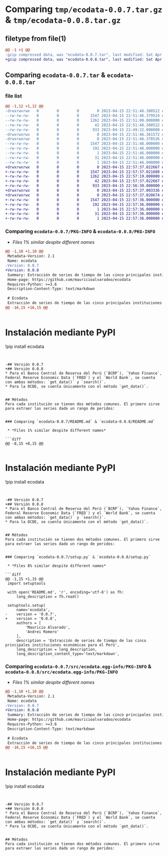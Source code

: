 # Comparing `tmp/ecodata-0.0.7.tar.gz` & `tmp/ecodata-0.0.8.tar.gz`

## filetype from file(1)

```diff
@@ -1 +1 @@
-gzip compressed data, was "ecodata-0.0.7.tar", last modified: Sat Apr 15 22:51:46 2023, max compression
+gzip compressed data, was "ecodata-0.0.8.tar", last modified: Sat Apr 15 22:57:37 2023, max compression
```

## Comparing `ecodata-0.0.7.tar` & `ecodata-0.0.8.tar`

### file list

```diff
@@ -1,12 +1,12 @@
-drwxrwxrwx   0        0        0        0 2023-04-15 22:51:46.380522 ecodata-0.0.7/
--rw-rw-rw-   0        0        0     1547 2023-04-15 22:51:46.379524 ecodata-0.0.7/PKG-INFO
--rw-rw-rw-   0        0        0     1262 2023-04-15 22:51:00.000000 ecodata-0.0.7/README.md
--rw-rw-rw-   0        0        0       42 2023-04-15 22:51:46.380522 ecodata-0.0.7/setup.cfg
--rw-rw-rw-   0        0        0      933 2023-04-15 22:49:32.000000 ecodata-0.0.7/setup.py
-drwxrwxrwx   0        0        0        0 2023-04-15 22:51:46.361572 ecodata-0.0.7/src/
-drwxrwxrwx   0        0        0        0 2023-04-15 22:51:46.378526 ecodata-0.0.7/src/ecodata.egg-info/
--rw-rw-rw-   0        0        0     1547 2023-04-15 22:51:46.000000 ecodata-0.0.7/src/ecodata.egg-info/PKG-INFO
--rw-rw-rw-   0        0        0      192 2023-04-15 22:51:46.000000 ecodata-0.0.7/src/ecodata.egg-info/SOURCES.txt
--rw-rw-rw-   0        0        0        1 2023-04-15 22:51:46.000000 ecodata-0.0.7/src/ecodata.egg-info/dependency_links.txt
--rw-rw-rw-   0        0        0       31 2023-04-15 22:51:46.000000 ecodata-0.0.7/src/ecodata.egg-info/requires.txt
--rw-rw-rw-   0        0        0        1 2023-04-15 22:51:46.000000 ecodata-0.0.7/src/ecodata.egg-info/top_level.txt
+drwxrwxrwx   0        0        0        0 2023-04-15 22:57:37.022667 ecodata-0.0.8/
+-rw-rw-rw-   0        0        0     1547 2023-04-15 22:57:37.021680 ecodata-0.0.8/PKG-INFO
+-rw-rw-rw-   0        0        0     1262 2023-04-15 22:57:19.000000 ecodata-0.0.8/README.md
+-rw-rw-rw-   0        0        0       42 2023-04-15 22:57:37.022667 ecodata-0.0.8/setup.cfg
+-rw-rw-rw-   0        0        0      933 2023-04-15 22:56:30.000000 ecodata-0.0.8/setup.py
+drwxrwxrwx   0        0        0        0 2023-04-15 22:57:37.003336 ecodata-0.0.8/src/
+drwxrwxrwx   0        0        0        0 2023-04-15 22:57:37.020674 ecodata-0.0.8/src/ecodata.egg-info/
+-rw-rw-rw-   0        0        0     1547 2023-04-15 22:57:36.000000 ecodata-0.0.8/src/ecodata.egg-info/PKG-INFO
+-rw-rw-rw-   0        0        0      192 2023-04-15 22:57:36.000000 ecodata-0.0.8/src/ecodata.egg-info/SOURCES.txt
+-rw-rw-rw-   0        0        0        1 2023-04-15 22:57:36.000000 ecodata-0.0.8/src/ecodata.egg-info/dependency_links.txt
+-rw-rw-rw-   0        0        0       31 2023-04-15 22:57:36.000000 ecodata-0.0.8/src/ecodata.egg-info/requires.txt
+-rw-rw-rw-   0        0        0        1 2023-04-15 22:57:36.000000 ecodata-0.0.8/src/ecodata.egg-info/top_level.txt
```

### Comparing `ecodata-0.0.7/PKG-INFO` & `ecodata-0.0.8/PKG-INFO`

 * *Files 1% similar despite different names*

```diff
@@ -1,10 +1,10 @@
 Metadata-Version: 2.1
 Name: ecodata
-Version: 0.0.7
+Version: 0.0.8
 Summary: Extracción de series de tiempo de las cinco principales instituciones económicas para el Perú
 Home-page: https://github.com/mauricioalvaradoo/ecodata
 Requires-Python: >=3.6
 Description-Content-Type: text/markdown
 
 # Ecodata
 Extracción de series de tiempo de las cinco principales instituciones económicas para el Perú:
@@ -16,15 +16,15 @@
 
 ```
 # Instalación mediante PyPI
 !pip install ecodata
 ```
 
 
-## Versión 0.0.7
+## Versión 0.0.8
 * Para el Banco Central de Reserva del Perú (`BCRP`), `Yahoo Finance`, Federal Reserve Economic Data (`FRED`) y el `World Bank`, se cuenta con ambas métodos: `get_data()` y `search()`.
 * Para la OCDE, se cuenta únicamente con el método `get_data()`.
 
 
 ## Métodos
 Para cada institución se tienen dos métodos comunes. El primero sirve para extraer las series dado un rango de peridos:
 ```
```

### Comparing `ecodata-0.0.7/README.md` & `ecodata-0.0.8/README.md`

 * *Files 1% similar despite different names*

```diff
@@ -8,15 +8,15 @@
 
 ```
 # Instalación mediante PyPI
 !pip install ecodata
 ```
 
 
-## Versión 0.0.7
+## Versión 0.0.8
 * Para el Banco Central de Reserva del Perú (`BCRP`), `Yahoo Finance`, Federal Reserve Economic Data (`FRED`) y el `World Bank`, se cuenta con ambas métodos: `get_data()` y `search()`.
 * Para la OCDE, se cuenta únicamente con el método `get_data()`.
 
 
 ## Métodos
 Para cada institución se tienen dos métodos comunes. El primero sirve para extraer las series dado un rango de peridos:
 ```
```

### Comparing `ecodata-0.0.7/setup.py` & `ecodata-0.0.8/setup.py`

 * *Files 8% similar despite different names*

```diff
@@ -1,15 +1,15 @@
 import setuptools
 
 with open('README.md', 'r', encoding='utf-8') as fh:
     long_description = fh.read()
     
 setuptools.setup(
     name='ecodata',
-    version = '0.0.7',
+    version = '0.0.8',
     authors = [
         'Mauricio Alvarado',
         'Andrei Romero'
     ],
     description = 'Extracción de series de tiempo de las cinco principales instituciones económicas para el Perú',
     long_description = long_description,
     long_description_content_type='text/markdown',
```

### Comparing `ecodata-0.0.7/src/ecodata.egg-info/PKG-INFO` & `ecodata-0.0.8/src/ecodata.egg-info/PKG-INFO`

 * *Files 1% similar despite different names*

```diff
@@ -1,10 +1,10 @@
 Metadata-Version: 2.1
 Name: ecodata
-Version: 0.0.7
+Version: 0.0.8
 Summary: Extracción de series de tiempo de las cinco principales instituciones económicas para el Perú
 Home-page: https://github.com/mauricioalvaradoo/ecodata
 Requires-Python: >=3.6
 Description-Content-Type: text/markdown
 
 # Ecodata
 Extracción de series de tiempo de las cinco principales instituciones económicas para el Perú:
@@ -16,15 +16,15 @@
 
 ```
 # Instalación mediante PyPI
 !pip install ecodata
 ```
 
 
-## Versión 0.0.7
+## Versión 0.0.8
 * Para el Banco Central de Reserva del Perú (`BCRP`), `Yahoo Finance`, Federal Reserve Economic Data (`FRED`) y el `World Bank`, se cuenta con ambas métodos: `get_data()` y `search()`.
 * Para la OCDE, se cuenta únicamente con el método `get_data()`.
 
 
 ## Métodos
 Para cada institución se tienen dos métodos comunes. El primero sirve para extraer las series dado un rango de peridos:
 ```
```

